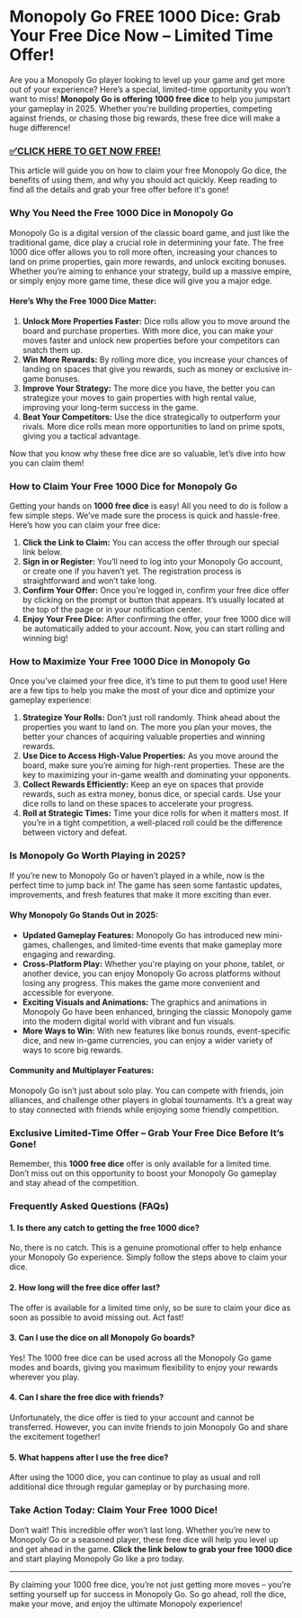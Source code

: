 # Monopoly Go FREE 1000 Dice: Grab Your Free Dice Now – Limited Time Offer!

Are you a Monopoly Go player looking to level up your game and get more out of your experience? Here’s a special, limited-time opportunity you won’t want to miss! **Monopoly Go is offering 1000 free dice** to help you jumpstart your gameplay in 2025. Whether you're building properties, competing against friends, or chasing those big rewards, these free dice will make a huge difference!

### [✅CLICK HERE TO GET NOW FREE!](https://freeforyou.xyz/monopoly/go/)

This article will guide you on how to claim your free Monopoly Go dice, the benefits of using them, and why you should act quickly. Keep reading to find all the details and grab your free offer before it's gone!

### Why You Need the Free 1000 Dice in Monopoly Go

Monopoly Go is a digital version of the classic board game, and just like the traditional game, dice play a crucial role in determining your fate. The free 1000 dice offer allows you to roll more often, increasing your chances to land on prime properties, gain more rewards, and unlock exciting bonuses. Whether you’re aiming to enhance your strategy, build up a massive empire, or simply enjoy more game time, these dice will give you a major edge.

#### **Here’s Why the Free 1000 Dice Matter:**

1. **Unlock More Properties Faster:** Dice rolls allow you to move around the board and purchase properties. With more dice, you can make your moves faster and unlock new properties before your competitors can snatch them up.
2. **Win More Rewards:** By rolling more dice, you increase your chances of landing on spaces that give you rewards, such as money or exclusive in-game bonuses.
3. **Improve Your Strategy:** The more dice you have, the better you can strategize your moves to gain properties with high rental value, improving your long-term success in the game.
4. **Beat Your Competitors:** Use the dice strategically to outperform your rivals. More dice rolls mean more opportunities to land on prime spots, giving you a tactical advantage.

Now that you know why these free dice are so valuable, let’s dive into how you can claim them!

### How to Claim Your Free 1000 Dice for Monopoly Go

Getting your hands on **1000 free dice** is easy! All you need to do is follow a few simple steps. We’ve made sure the process is quick and hassle-free. Here’s how you can claim your free dice:

1. **Click the Link to Claim:** You can access the offer through our special link below.
2. **Sign in or Register:** You’ll need to log into your Monopoly Go account, or create one if you haven’t yet. The registration process is straightforward and won’t take long.
3. **Confirm Your Offer:** Once you're logged in, confirm your free dice offer by clicking on the prompt or button that appears. It’s usually located at the top of the page or in your notification center.
4. **Enjoy Your Free Dice:** After confirming the offer, your free 1000 dice will be automatically added to your account. Now, you can start rolling and winning big!

### How to Maximize Your Free 1000 Dice in Monopoly Go

Once you’ve claimed your free dice, it’s time to put them to good use! Here are a few tips to help you make the most of your dice and optimize your gameplay experience:

1. **Strategize Your Rolls:** Don’t just roll randomly. Think ahead about the properties you want to land on. The more you plan your moves, the better your chances of acquiring valuable properties and winning rewards.
2. **Use Dice to Access High-Value Properties:** As you move around the board, make sure you’re aiming for high-rent properties. These are the key to maximizing your in-game wealth and dominating your opponents.
3. **Collect Rewards Efficiently:** Keep an eye on spaces that provide rewards, such as extra money, bonus dice, or special cards. Use your dice rolls to land on these spaces to accelerate your progress.
4. **Roll at Strategic Times:** Time your dice rolls for when it matters most. If you’re in a tight competition, a well-placed roll could be the difference between victory and defeat.

### Is Monopoly Go Worth Playing in 2025?

If you’re new to Monopoly Go or haven’t played in a while, now is the perfect time to jump back in! The game has seen some fantastic updates, improvements, and fresh features that make it more exciting than ever.

#### **Why Monopoly Go Stands Out in 2025:**

- **Updated Gameplay Features:** Monopoly Go has introduced new mini-games, challenges, and limited-time events that make gameplay more engaging and rewarding.
- **Cross-Platform Play:** Whether you're playing on your phone, tablet, or another device, you can enjoy Monopoly Go across platforms without losing any progress. This makes the game more convenient and accessible for everyone.
- **Exciting Visuals and Animations:** The graphics and animations in Monopoly Go have been enhanced, bringing the classic Monopoly game into the modern digital world with vibrant and fun visuals.
- **More Ways to Win:** With new features like bonus rounds, event-specific dice, and new in-game currencies, you can enjoy a wider variety of ways to score big rewards.

#### **Community and Multiplayer Features:**
Monopoly Go isn’t just about solo play. You can compete with friends, join alliances, and challenge other players in global tournaments. It’s a great way to stay connected with friends while enjoying some friendly competition.

### Exclusive Limited-Time Offer – Grab Your Free Dice Before It’s Gone!

Remember, this **1000 free dice** offer is only available for a limited time. Don’t miss out on this opportunity to boost your Monopoly Go gameplay and stay ahead of the competition. 

### Frequently Asked Questions (FAQs)

#### **1. Is there any catch to getting the free 1000 dice?**
No, there is no catch. This is a genuine promotional offer to help enhance your Monopoly Go experience. Simply follow the steps above to claim your dice.

#### **2. How long will the free dice offer last?**
The offer is available for a limited time only, so be sure to claim your dice as soon as possible to avoid missing out. Act fast!

#### **3. Can I use the dice on all Monopoly Go boards?**
Yes! The 1000 free dice can be used across all the Monopoly Go game modes and boards, giving you maximum flexibility to enjoy your rewards wherever you play.

#### **4. Can I share the free dice with friends?**
Unfortunately, the dice offer is tied to your account and cannot be transferred. However, you can invite friends to join Monopoly Go and share the excitement together!

#### **5. What happens after I use the free dice?**
After using the 1000 dice, you can continue to play as usual and roll additional dice through regular gameplay or by purchasing more.

### Take Action Today: Claim Your Free 1000 Dice!

Don’t wait! This incredible offer won’t last long. Whether you’re new to Monopoly Go or a seasoned player, these free dice will help you level up and get ahead in the game. **Click the link below to grab your free 1000 dice** and start playing Monopoly Go like a pro today.

---

By claiming your 1000 free dice, you’re not just getting more moves – you’re setting yourself up for success in Monopoly Go. So go ahead, roll the dice, make your move, and enjoy the ultimate Monopoly experience!

